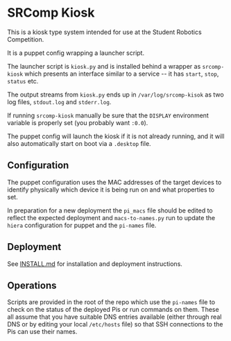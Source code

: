 # SRComp Kiosk

This is a kiosk type system intended for use at the Student Robotics Competition.

It is a puppet config wrapping a launcher script.

The launcher script is `kiosk.py` and is installed behind a wrapper as
`srcomp-kiosk` which presents an interface similar to a service -- it
has `start`, `stop`, `status` etc.

The output streams from `kiosk.py` ends up in `/var/log/srcomp-kisok`
as two log files, `stdout.log` and `stderr.log`.

If running `srcomp-kiosk` manually be sure that the `DISPLAY` environment
variable is properly set (you probably want `:0.0`).

The puppet config will launch the kiosk if it is not already running,
and it will also automatically start on boot via a `.desktop` file.

## Configuration

The puppet configuration uses the MAC addresses of the target devices to
identify physically which device it is being run on and what properties to set.

In preparation for a new deployment the `pi_macs` file should be edited to
reflect the expected deployment and `macs-to-names.py` run to update the `hiera`
configuration for puppet and the `pi-names` file.

## Deployment

See [INSTALL.md](INSTALL.md) for installation and deployment instructions.

## Operations

Scripts are provided in the root of the repo which use the `pi-names` file to
check on the status of the deployed Pis or run commands on them. These all
assume that you have suitable DNS entries available (either through real DNS or
by editing your local `/etc/hosts` file) so that SSH connections to the Pis can
use their names.
